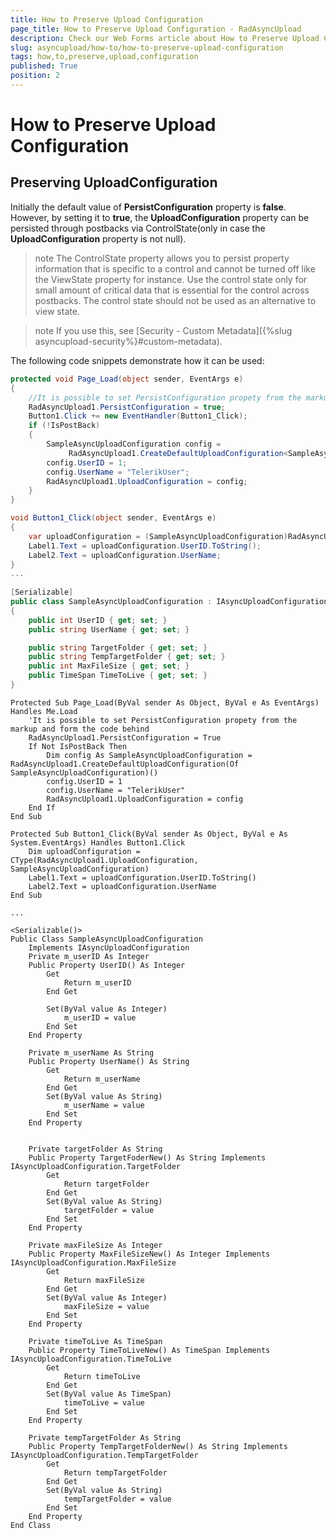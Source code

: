```yaml
---
title: How to Preserve Upload Configuration
page_title: How to Preserve Upload Configuration - RadAsyncUpload
description: Check our Web Forms article about How to Preserve Upload Configuration.
slug: asyncupload/how-to/how-to-preserve-upload-configuration
tags: how,to,preserve,upload,configuration
published: True
position: 2
---
```


# How to Preserve Upload Configuration

## Preserving UploadConfiguration

Initially the default value of **PersistConfiguration** property is **false**. However, by setting it to **true**, the **UploadConfiguration** property can be persisted through postbacks via ControlState(only in case the **UploadConfiguration** property is not null).

>note The ControlState property allows you to persist property information that is specific to a control and cannot be turned off like the ViewState property for instance. Use the control state only for small amount of critical data that is essential for the control across postbacks. The control state should not be used as an alternative to view state.


>note If you use this, see [Security - Custom Metadata]({%slug asyncupload-security%}#custom-metadata).


The following code snippets demonstrate how it can be used:



````C#
protected void Page_Load(object sender, EventArgs e)
{
    //It is possible to set PersistConfiguration propety from the markup and form the code behind
    RadAsyncUpload1.PersistConfiguration = true;
    Button1.Click += new EventHandler(Button1_Click);
    if (!IsPostBack)
    {
        SampleAsyncUploadConfiguration config =
             RadAsyncUpload1.CreateDefaultUploadConfiguration<SampleAsyncUploadConfiguration>();
        config.UserID = 1;
        config.UserName = "TelerikUser";
        RadAsyncUpload1.UploadConfiguration = config;
    }
}

void Button1_Click(object sender, EventArgs e)
{
    var uploadConfiguration = (SampleAsyncUploadConfiguration)RadAsyncUpload1.UploadConfiguration;
    Label1.Text = uploadConfiguration.UserID.ToString();
    Label2.Text = uploadConfiguration.UserName;
}
...
	
[Serializable]
public class SampleAsyncUploadConfiguration : IAsyncUploadConfiguration
{
    public int UserID { get; set; }
    public string UserName { get; set; }

    public string TargetFolder { get; set; }
    public string TempTargetFolder { get; set; }
    public int MaxFileSize { get; set; }
    public TimeSpan TimeToLive { get; set; }
}			
````
````VB.NET
Protected Sub Page_Load(ByVal sender As Object, ByVal e As EventArgs) Handles Me.Load
    'It is possible to set PersistConfiguration propety from the markup and form the code behind
    RadAsyncUpload1.PersistConfiguration = True
    If Not IsPostBack Then
        Dim config As SampleAsyncUploadConfiguration = RadAsyncUpload1.CreateDefaultUploadConfiguration(Of SampleAsyncUploadConfiguration)()
        config.UserID = 1
        config.UserName = "TelerikUser"
        RadAsyncUpload1.UploadConfiguration = config
    End If
End Sub

Protected Sub Button1_Click(ByVal sender As Object, ByVal e As System.EventArgs) Handles Button1.Click
    Dim uploadConfiguration = CType(RadAsyncUpload1.UploadConfiguration, SampleAsyncUploadConfiguration)
    Label1.Text = uploadConfiguration.UserID.ToString()
    Label2.Text = uploadConfiguration.UserName
End Sub
	
...
	
<Serializable()>
Public Class SampleAsyncUploadConfiguration
    Implements IAsyncUploadConfiguration
    Private m_userID As Integer
    Public Property UserID() As Integer
        Get
            Return m_userID
        End Get

        Set(ByVal value As Integer)
            m_userID = value
        End Set
    End Property

    Private m_userName As String
    Public Property UserName() As String
        Get
            Return m_userName
        End Get
        Set(ByVal value As String)
            m_userName = value
        End Set
    End Property


    Private targetFolder As String
    Public Property TargetFoderNew() As String Implements IAsyncUploadConfiguration.TargetFolder
        Get
            Return targetFolder
        End Get
        Set(ByVal value As String)
            targetFolder = value
        End Set
    End Property

    Private maxFileSize As Integer
    Public Property MaxFileSizeNew() As Integer Implements IAsyncUploadConfiguration.MaxFileSize
        Get
            Return maxFileSize
        End Get
        Set(ByVal value As Integer)
            maxFileSize = value
        End Set
    End Property

    Private timeToLive As TimeSpan
    Public Property TimeToLiveNew() As TimeSpan Implements IAsyncUploadConfiguration.TimeToLive
        Get
            Return timeToLive
        End Get
        Set(ByVal value As TimeSpan)
            timeToLive = value
        End Set
    End Property

    Private tempTargetFolder As String
    Public Property TempTargetFolderNew() As String Implements IAsyncUploadConfiguration.TempTargetFolder
        Get
            Return tempTargetFolder
        End Get
        Set(ByVal value As String)
            tempTargetFolder = value
        End Set
    End Property
End Class	
````

